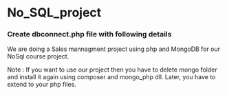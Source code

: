 # No_SQL_project

### Create dbconnect.php file with following details
<?php 
require_once __DIR__ . '/mongo/vendor/autoload.php';
 $con = new MongoDB\Client("mongodb://localhost:27017");
 ?>

We are doing a Sales mannagment project using php and MongoDB for our NoSql course project.

Note : If you want to use our project then you have to delete mongo folder and install it again using composer and mongo_php dll. Later, you have to extend to your php files.
